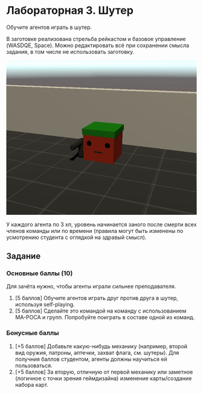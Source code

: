 # Лабораторная 3. Шутер

Обучите агентов играть в шутер.

В заготовке реализована стрельба рейкастом и базовое управление (WASDQE, Space). Можно редактировать всё при сохранении смысла задания, в том числе не использовать заготовку.

![Environment demo](env_demo.png)

У каждого агента по 3 хп, уровень начинается заного после смерти всех членов команды или по времени (правила могут быть изменены по усмотрению студента с оглядкой на здравый смысл).

## Задание
### Основные баллы (10)
Для зачёта нужно, чтобы агенты играли сильнее преподавателя.
1. [5 баллов] Обучите агентов играть друг против друга в шутер, используя self-playing.
2. [5 баллов] Сделайте это командой на команду с использованием MA-POCA и групп. Попробуйте поиграть в составе одной из команд.

### Бонусные баллы
1. [+5 баллов] Добавьте какую-нибудь механику (например, второй вид оружия, патроны, аптечки, захват флага, см. шутеры). Для получния баллов студентом, агенты должны научиться ей пользоваться.
4. [+5 баллов] За вторую, отличную от первой механику или заметное (логичное с точки зрения геймдизайна) изменение карты/создание набора карт.